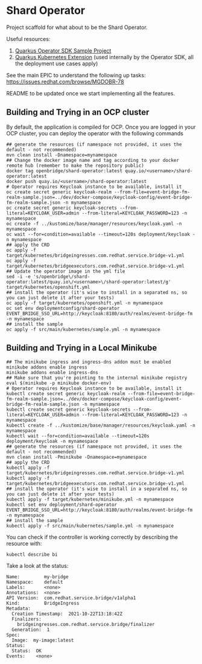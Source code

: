 # Shard Operator

Project scaffold for what about to be the Shard Operator.

Useful resources:

1. [Quarkus Operator SDK Sample Project](https://github.com/quarkiverse/quarkus-operator-sdk/tree/2.0.0.CR2/samples)
2. [Quarkus Kubernetes Extension](https://quarkus.io/guides/deploying-to-kubernetes) (used internally by the Operator SDK, all the deployment use cases apply)

See the main EPIC to understand the following up tasks: https://issues.redhat.com/browse/MGDOBR-78

README to be updated once we start implementing all the features.

## Building and Trying in an OCP cluster

By default, the application is compiled for OCP. Once you are logged in your OCP cluster, you can deploy the operator with the following commands

```shell
## generate the resources (if namespace not provided, it uses the default - not recommended)
mvn clean install -Dnamespace=mynamespace
## Change the docker image name and tag according to your docker remote hub (remember to make the repository public)
docker tag openbridge/shard-operator:latest quay.io/<username>/shard-operator:latest 
docker push quay.io/<username>/shard-operator:latest 
# Operator requires Keycloak instance to be available, install it
oc create secret generic keycloak-realm --from-file=event-bridge-fm-realm-sample.json=../dev/docker-compose/keycloak-config/event-bridge-fm-realm-sample.json -n mynamespace
oc create secret generic keycloak-secrets --from-literal=KEYCLOAK_USER=admin --from-literal=KEYCLOAK_PASSWORD=123 -n mynamespace
oc create -f ../kustomize/base/manager/resources/keycloak.yaml -n mynamespace
oc wait --for=condition=available --timeout=120s deployment/keycloak -n mynamespace
## apply the CRD
oc apply -f target/kubernetes/bridgeingresses.com.redhat.service.bridge-v1.yml
oc apply -f target/kubernetes/bridgeexecutors.com.redhat.service.bridge-v1.yml
## Update the operator image in the yml file
sed -i -e 's/openbridge\/shard-operator:latest/quay.io\/<username>\/shard-operator:latest/g' target/kubernetes/openshift.yml
## install the operator (it's wise to install in a separated ns, so you can just delete it after your tests)
oc apply -f target/kubernetes/openshift.yml -n mynamespace
oc set env deploymentconfig/shard-operator EVENT_BRIDGE_SSO_URL=http://keycloak:8180/auth/realms/event-bridge-fm -n mynamespace
## install the sample
oc apply -f src/main/kubernetes/sample.yml -n mynamespace
```

## Building and Trying in a Local Minikube

````shell
## The minikube ingress and ingress-dns addon must be enabled
minikube addons enable ingress
minikube addons enable ingress-dns
## Make sure that you're pointing to the internal minikube registry
eval $(minikube -p minikube docker-env)
# Operator requires Keycloak instance to be available, install it
kubectl create secret generic keycloak-realm --from-file=event-bridge-fm-realm-sample.json=../dev/docker-compose/keycloak-config/event-bridge-fm-realm-sample.json -n mynamespace
kubectl create secret generic keycloak-secrets --from-literal=KEYCLOAK_USER=admin --from-literal=KEYCLOAK_PASSWORD=123 -n mynamespace
kubectl create -f ../kustomize/base/manager/resources/keycloak.yaml -n mynamespace
kubectl wait --for=condition=available --timeout=120s deployment/keycloak -n mynamespace
## generate the resources (if namespace not provided, it uses the default - not recommended)
mvn clean install -Pminikube -Dnamespace=mynamespace
## apply the CRD
kubectl apply -f target/kubernetes/bridgeingresses.com.redhat.service.bridge-v1.yml
kubectl apply -f target/kubernetes/bridgeexecutors.com.redhat.service.bridge-v1.yml
## install the operator (it's wise to install in a separated ns, so you can just delete it after your tests)
kubectl apply -f target/kubernetes/minikube.yml -n mynamespace
kubectl set env deployment/shard-operator EVENT_BRIDGE_SSO_URL=http://keycloak:8180/auth/realms/event-bridge-fm -n mynamespace
## install the sample
kubectl apply -f src/main/kubernetes/sample.yml -n mynamespace
````

You can check if the controller is working correctly by describing the resource with:

```shell
kubectl describe bi
```

Take a look at the status:

```
Name:         my-bridge
Namespace:    default
Labels:       <none>
Annotations:  <none>
API Version:  com.redhat.service.bridge/v1alpha1
Kind:         BridgeIngress
Metadata:
  Creation Timestamp:  2021-10-22T13:18:42Z
  Finalizers:
    bridgeingresses.com.redhat.service.bridge/finalizer
  Generation:  1
Spec:
  Image:  my-image:latest
Status:
  Status:  OK
Events:    <none>
```

